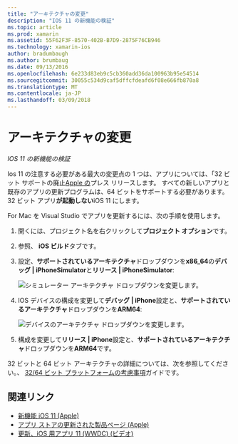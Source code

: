 ```yaml
---
title: "アーキテクチャの変更"
description: "IOS 11 の新機能の検証"
ms.topic: article
ms.prod: xamarin
ms.assetid: 55F62F3F-8570-402B-B7D9-2875F76CB946
ms.technology: xamarin-ios
author: bradumbaugh
ms.author: brumbaug
ms.date: 09/13/2016
ms.openlocfilehash: 6e233d83eb9c5cb360add36da100963b95e54514
ms.sourcegitcommit: 30055c534d9caf5dffcfdeafd6f08e666fb870a8
ms.translationtype: MT
ms.contentlocale: ja-JP
ms.lasthandoff: 03/09/2018
---
```

# <a name="architecture-changes"></a>アーキテクチャの変更

_IOS 11 の新機能の検証_

Ios 11 の注意する必要がある最大の変更点の 1 つは、アプリについては、「32 ビット サポートの廃止[Apple の](https://developer.apple.com/news/?id=06282017b)プレス リリースします。 すべての新しいアプリと既存のアプリの更新プログラムは、64 ビットをサポートする必要があります。 32 ビット アプリ**が起動しない**iOS 11 にします。

For Mac を Visual Studio でアプリを更新するには、次の手順を使用します。

1. 開くには、プロジェクト名を右クリックして**プロジェクト オプション**です。
2. 参照、 **iOS ビルド**タブです。
3. 設定、**サポートされているアーキテクチャ**ドロップダウンを**x86_64**の**デバッグ | iPhoneSimulator**と**リリース | iPhoneSimulator**:

    ![シミュレーター アーキテクチャ ドロップダウンを変更します。](architecture-changes-images/image1.png)

4. IOS デバイスの構成を変更して**デバッグ | iPhone**設定と、**サポートされているアーキテクチャ**ドロップダウンを**ARM64**:

    ![デバイスのアーキテクチャ ドロップダウンを変更します。](architecture-changes-images/image2.png)

5. 構成を変更して**リリース | iPhone**設定と、**サポートされているアーキテクチャ**ドロップダウンを**ARM64**です。

32 ビットと 64 ビット アーキテクチャの詳細については、次を参照してください。、 [32/64 ビット プラットフォームの考慮事項](~/cross-platform/macios/32-and-64/index.md#ios)ガイドです。

## <a name="related-links"></a>関連リンク

- [新機能 iOS 11 (Apple)](https://developer.apple.com/ios/)
- [アプリ ストアの更新された製品ページ (Apple)](https://developer.apple.com/app-store/product-page/)
- [更新、iOS 用アプリ 11 (WWDC) (ビデオ)](https://developer.apple.com/videos/play/wwdc2017/204/)

